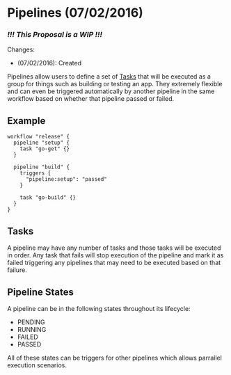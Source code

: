 # Pipelines (07/02/2016)

### ___!!! This Proposal is a WIP !!!___

Changes:
  - (07/02/2016): Created

Pipelines allow users to define a set of [Tasks](./30-defined-tasks.md) that
will be executed as a group for things such as building or testing an app. They
extremely flexible and can even be triggered automatically by another pipeline
in the same workflow based on whether that pipeline passed or failed.

## Example

```hcl
workflow "release" {
  pipeline "setup" {
    task "go-get" {}
  }

  pipeline "build" {
    triggers {
      "pipeline:setup": "passed"
    }

    task "go-build" {}
  }
}
```

## Tasks
A pipeline may have any number of tasks and those tasks will be executed in
order. Any task that fails will stop execution of the pipeline and mark it as
failed triggering any pipelines that may need to be executed based on that 
failure.

## Pipeline States

A pipeline can be in the following states throughout its lifecycle:

  - PENDING
  - RUNNING
  - FAILED
  - PASSED

All of these states can be triggers for other pipelines which allows parrallel 
execution scenarios.
